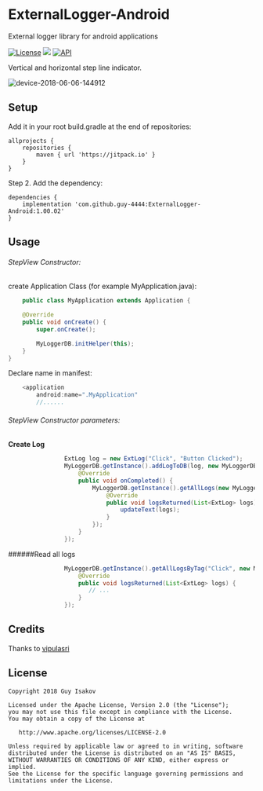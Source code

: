 # ExternalLogger-Android
External logger library for android applications


[![License](https://img.shields.io/badge/License-Apache%202.0-blue.svg)](https://github.com/vlad1m1r990/Lemniscate/blob/master/LICENSE)
[![](https://jitpack.io/v/guy-4444/StepLineIndicator.svg)](https://jitpack.io/#guy-4444/ExternalLogger-Android)
[![API](https://img.shields.io/badge/API-15%2B-green.svg?style=flat)]()

Vertical and horizontal step line indicator.


![device-2018-06-06-144912](https://github.com/guy-4444/ExternalLogger-Android/blob/master/Screenshot2.png?raw=true)


## Setup
Add it in your root build.gradle at the end of repositories:
```
allprojects {
	repositories {
		maven { url 'https://jitpack.io' }
	}
}
```

Step 2. Add the dependency:

```
dependencies {
	implementation 'com.github.guy-4444:ExternalLogger-Android:1.00.02'
}
```
## Usage

###### StepView Constructor:
create Application Class (for example MyApplication.java):

```java
    public class MyApplication extends Application {

    @Override
    public void onCreate() {
        super.onCreate();

        MyLoggerDB.initHelper(this);
    }
}

```
Declare name in manifest:
```java
    <application
        android:name=".MyApplication"
        //......
```
###### StepView Constructor parameters:

**Create Log**
```java
                ExtLog log = new ExtLog("Click", "Button Clicked");
                MyLoggerDB.getInstance().addLogToDB(log, new MyLoggerDB.LoggerDBCallBack_OnCompleted() {
                    @Override
                    public void onCompleted() {
                        MyLoggerDB.getInstance().getAllLogs(new MyLoggerDB.LoggerDBCallBack_LogsReturned() {
                            @Override
                            public void logsReturned(List<ExtLog> logs) {
                                updateText(logs);
                            }
                        });
                    }
                });
```

######Read all logs
```java
                MyLoggerDB.getInstance().getAllLogsByTag("Click", new MyLoggerDB.LoggerDBCallBack_LogsReturned() {
                    @Override
                    public void logsReturned(List<ExtLog> logs) {
                       // ...
                    }
                });
```
## Credits

Thanks to [vipulasri](https://github.com/vipulasri/Timeline-View)

## License

    Copyright 2018 Guy Isakov

    Licensed under the Apache License, Version 2.0 (the "License");
    you may not use this file except in compliance with the License.
    You may obtain a copy of the License at

       http://www.apache.org/licenses/LICENSE-2.0

    Unless required by applicable law or agreed to in writing, software
    distributed under the License is distributed on an "AS IS" BASIS,
    WITHOUT WARRANTIES OR CONDITIONS OF ANY KIND, either express or implied.
    See the License for the specific language governing permissions and
    limitations under the License.
